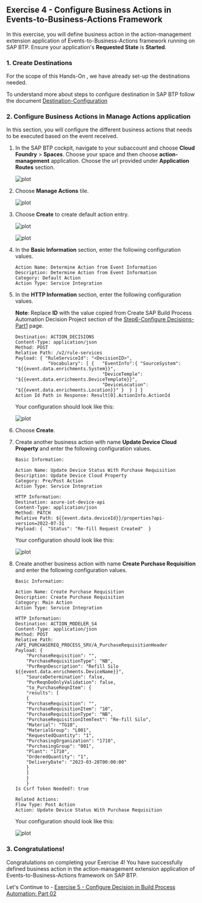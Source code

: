 ## Exercise 4 - Configure Business Actions in Events-to-Business-Actions Framework

In this exercise, you will define business action in the action-management extension application of Events-to-Business-Actions framework running on SAP BTP. Ensure your application's **Requested State** is **Started**.

### 1. Create Destinations

For the scope of this Hands-On , we have already set-up the destinations needed. 

To understand more about steps to configure destination in SAP BTP follow the document [Destination-Configuration](Destination-ConfigSteps.md)

### 2. Configure Business Actions in  Manage Actions application

In this section, you will configure the different business actions that needs to be executed based on the event received.

1. In the SAP BTP cockpit, navigate to your subaccount and choose **Cloud Foundry** > **Spaces**.  Choose your space and then choose **action-management** application. Choose the url provided under **Application Routes** section.

    ![plot](./images/ActionManagementApplication.png)

2. Choose **Manage Actions** tile.

    ![plot](./images/ActionManagementHome.png)

3. Choose **Create** to create default action entry.

    ![plot](./images/createaction.png)

    ![plot](./images/createaction1.png)

4. In the **Basic Information** section, enter the following configuration values.

    ```
    Action Name: Determine Action from Event Information
    Description: Determine Action from Event Information
    Category: Default Action
    Action Type: Service Integration
    ```

5. In the **HTTP Information** section, enter the following configuration values.

    **Note**: Replace **ID** with the value copied from Create SAP Build Process Automation Decision Project section of the [Step6-Configure Decisions-Part1](../Step6-Configure-BusinessRules-Part1/README.md) page.

    ```
    Destination: ACTION_DECISIONS
    Content-Type: application/json
    Method: POST
    Relative Path: /v2/rule-services
    Payload: { "RuleServiceId": "<DecisionID>",
                "Vocabulary": [ {   "EventInfo":{ "SourceSystem": "${{event.data.enrichments.System}}",
                                    "DeviceTemple": "${{event.data.enrichments.DeviceTemplate}}",
                                    "DeviceLocation": "${{event.data.enrichments.Location}}" }  } ] }
    Action Id Path in Response: Result[0].ActionInfo.ActionId
    ```

    Your configuration should look like this:

    ![plot](./images/NewBusinessRulesAction.png)

6. Choose **Create**.

7. Create another business action with name **Update Device Cloud Property** and enter the following configuration values.

    ```
    Basic Information:
    
    Action Name: Update Device Status With Purchase Requisition
    Description: Update Device Cloud Property
    Category: Pre/Post Action
    Action Type: Service Integration

    HTTP Information:
    Destination: azure-iot-device-api
    Content-Type: application/json
    Method: PATCH
    Relative Path: ${{event.data.deviceId}}/properties?api-version=2022-07-31
    Payload: {  "Status": "Re-fill Request Created"  }
    ```

    Your configuration should look like this:

    ![plot](./images/UpdateDeviceAction.png)

8. Create another business action with name **Create Purchase Requisition** and enter the following  configuration values.

    ```
    Basic Information:

    Action Name: Create Purchase Requisition
    Description: Create Purchase Requisition
    Category: Main Action
    Action Type: Service Integration
    
    HTTP Information:
    Destination: ACTION_MODELER_S4
    Content-Type: application/json
    Method: POST
    Relative Path: /API_PURCHASEREQ_PROCESS_SRV/A_PurchaseRequisitionHeader
    Payload: {
        "PurchaseRequisition": "",
        "PurchaseRequisitionType": "NB",
        "PurReqnDescription": "Refill Silo ${{event.data.enrichments.DeviceName}}",
        "SourceDetermination": false,
        "PurReqnDoOnlyValidation": false,
        "to_PurchaseReqnItem": {
        "results": [
        {
        "PurchaseRequisition": "",
        "PurchaseRequisitionItem": "10",
        "PurchaseRequisitionType": "NB",
        "PurchaseRequisitionItemText": "Re-fill Silo",
        "Material": "TG10",
        "MaterialGroup": "L001",
        "RequestedQuantity": "1",
        "PurchasingOrganization": "1710",
        "PurchasingGroup": "001",
        "Plant": "1710",
        "OrderedQuantity": "1",
        "DeliveryDate": "2023-03-28T00:00:00"
        }
        ]
        }
        }
    Is Csrf Token Needed?: true

    Related Actions: 
    Flow Type: Post Action
    Action: Update Device Status With Purchase Requisition
    ```

    Your configuration should look like this:

    ![plot](./images/CreatePurchaseRequisitionAction.png)

### 3. Congratulations!

Congratulations on completing your Exercise 4! You have successfully defined business action in the action-management extension application of Events-to-Business-Actions framework on SAP BTP.

Let's Continue to - [Exercise 5 - Configure Decision in Build Process Automation: Part 02](../ex5/README.md)
